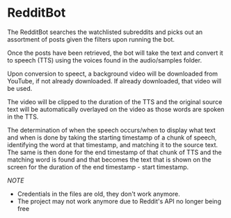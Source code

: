 # RedditBot
The RedditBot searches the watchlisted subreddits and picks out an assortment of posts given the filters upon running the bot.

Once the posts have been retrieved, the bot will take the text and convert it to speech (TTS) using the voices found in the audio/samples folder.

Upon conversion to speect, a background video will be downloaded from YouTube, if not already downloaded. If already downloaded, that video will be used.

The video will be clipped to the duration of the TTS and the original source text will be automatically overlayed on the video as those words are spoken in the TTS.

The determination of when the speech occurs/when to display what text and when is done by taking the starting timestamp of a chunk of speech, identifying the word at that timestamp, and matching it to the source text.
The same is then done for the end timestamp of that chunk of TTS and the matching word is found and that becomes the text that is shown on the screen for the duration of the end timestamp - start timestamp.

*NOTE*
- Credentials in the files are old, they don't work anymore.
- The project may not work anymore due to Reddit's API no longer being free
